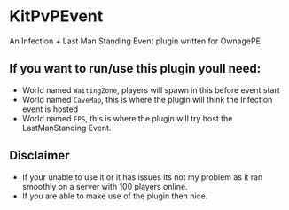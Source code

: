 # KitPvPEvent
An Infection + Last Man Standing Event plugin written for OwnagePE

## If you want to run/use this plugin youll need:
- World named `WaitingZone`, players will spawn in this before event start
- World named `CaveMap`, this is where the plugin will think the Infection event is hosted
- World named `FPS`, this is where the plugin will try host the LastManStanding Event.

## Disclaimer
- If your unable to use it or it has issues its not my problem as it ran smoothly on a server with 100 players online.
- If you are able to make use of the plugin then nice.
